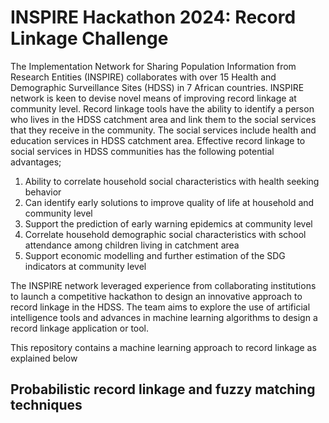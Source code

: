  # INSPIRE Hackathon 2024: Record Linkage Challenge



The Implementation Network for Sharing Population Information from Research Entities (INSPIRE) collaborates with over 15 Health and Demographic Surveillance Sites (HDSS) in 7 African countries. INSPIRE network is keen to devise novel means of improving record linkage at community level. Record linkage tools have the ability to identify a person who lives in the HDSS catchment area and link them to the social services that they receive in the community. The social services include health and education services in HDSS catchment area.  Effective record linkage to social services in HDSS communities has the following potential advantages;

1. Ability to correlate household social characteristics with health seeking behavior
2. Can identify early solutions to improve quality of life at household and community level
3. Support the prediction of early warning epidemics at community level
4. Correlate household demographic social characteristics with school attendance among children living in catchment area
5. Support economic modelling and further estimation of the SDG indicators at community level

The INSPIRE network leveraged experience from collaborating institutions to launch a competitive hackathon to design an innovative approach to record linkage in the HDSS. The team aims to explore the use of artificial intelligence tools and advances in machine learning algorithms to design a record linkage application or tool. 

This repository contains a machine learning approach to record linkage as explained below


## Probabilistic record linkage and fuzzy matching techniques
